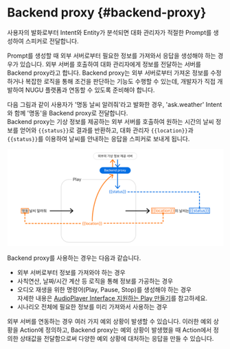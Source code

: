 Backend proxy {#backend-proxy}
=====================

사용자의 발화로부터 Intent와 Entity가 분석되면 대화 관리자가 적절한 Prompt를 생성하여 스피커로 전달합니다.  

Prompt를 생성할 때 외부 서버로부터 필요한 정보를 가져와서 응답을 생성해야 하는 경우가 있습니다. 외부 서버를 호출하여 대화 관리자에게 정보를 전달하는 서버를 Backend proxy라고 합니다. Backend proxy는 외부 서버로부터 가져온 정보를 수정하거나 복잡한 로직을 통해 조건을 판단하는 기능도 수행할 수 있는데, 개발자가 직접 개발하여 NUGU 플랫폼과 연동할 수 있도록 준비해야 합니다.

다음 그림과 같이 사용자가 '명동 날씨 알려줘'라고 발화한 경우, 'ask.weather' Intent와 함께 '명동'을 Backend proxy로 전달합니다.  
Backend proxy는 기상 정보를 제공하는 외부 서버를 호출하여 원하는 시간의 날씨 정보를 얻어와 `{{status}}`로 결과를 반환하고, 대화 관리자 `{{location}}`과 `{{status}}`를 이용하여 날씨를 안내하는 응답을 스피커로 보내게 됩니다.

![](../images/nugu-developers-an-overview/ch1_114_01.png)

Backend proxy를 사용하는 경우는 다음과 같습니다.

* 외부 서버로부터 정보를 가져와야 하는 경우
* 사칙연산, 날짜/시간 계산 등 로직을 통해 정보를 가공하는 경우
* 오디오 재생을 위한 명령어(Play, Pause, Stop)를 생성해야 하는 경우  <br> 자세한 내용은 [AudioPlayer Interface 지원하는 Play 만들기](/create-plays-with-play-builder/create-a-play-with-audioplayer.md)를 참고하세요.
* 시나리오 전체에 필요한 정보를 미리 가져와서 사용하는 경우

외부 서버를 연동하는 경우 여러 가지 예외 상황이 발생할 수 있습니다. 이러한 예외 상황을 Action에 정의하고, Backend proxy는 예외 상황이 발생했을 때 Action에서 정의한 상태값을 전달함으로써 다양한 예외 상황에 대처하는 응답을 만들 수 있습니다.
